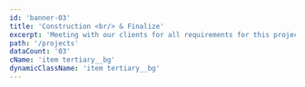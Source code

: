 ```yaml
---
id: 'banner-03'
title: 'Construction <br/> & Finalize'
excerpt: 'Meeting with our clients for all requirements for this project we start now'
path: '/projects'
dataCount: '03'
cName: 'item tertiary__bg'
dynamicClassName: 'item tertiary__bg'
---
```


